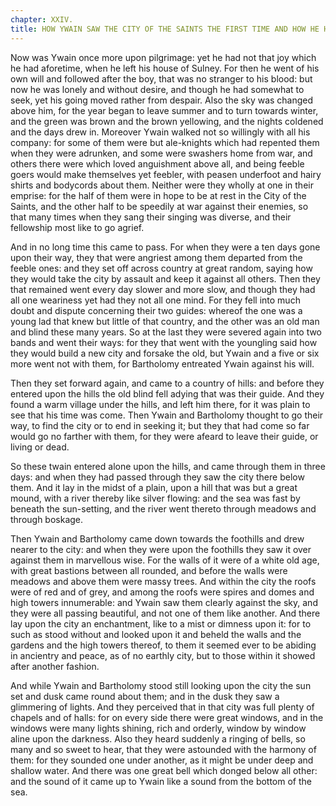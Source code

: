 ```yaml
---
chapter: XXIV.
title: HOW YWAIN SAW THE CITY OF THE SAINTS THE FIRST TIME AND HOW HE HEARD THE BELLS THEREOF.
---
```

Now was Ywain once more upon pilgrimage: yet he had not that joy which he had aforetime, when he left his house of Sulney. For then he went of his own will and followed after the boy, that was no stranger to his blood: but now he was lonely and without desire, and though he had somewhat to seek, yet his going moved rather from despair. Also the sky was changed above him, for the year began to leave summer and to turn towards winter, and the green was brown and the brown yellowing, and the nights coldened and the days drew in. Moreover Ywain walked not so willingly with all his company: for some of them were but ale-knights which had repented them when they were adrunken, and some were swashers home from war, and others there were which loved anguishment above all, and being feeble goers would make themselves yet feebler, with peasen underfoot and hairy shirts and bodycords about them. Neither were they wholly at one in their emprise: for the half of them were in hope to be at rest in the City of the Saints, and the other half to be speedily at war against their enemies, so that many times when they sang their singing was diverse, and their fellowship most like to go agrief.

And in no long time this came to pass. For when they were a ten days gone upon their way, they that were angriest among them departed from the feeble ones: and they set off across country at great random, saying how they would take the city by assault and keep it against all others. Then they that remained went every day slower and more slow, and though they had all one weariness yet had they not all one mind. For they fell into much doubt and dispute concerning their two guides: whereof the one was a young lad that knew but little of that country, and the other was an old man and blind these many years. So at the last they were severed again into two bands and went their ways: for they that went with the youngling said how they would build a new city and forsake the old, but Ywain and a five or six more went not with them, for Bartholomy entreated Ywain against his will.

Then they set forward again, and came to a country of hills: and before they entered upon the hills the old blind fell adying that was their guide. And they found a warm village under the hills, and left him there, for it was plain to see that his time was come. Then Ywain and Bartholomy thought to go their way, to find the city or to end in seeking it; but they that had come so far would go no farther with them, for they were afeard to leave their guide, or living or dead.

So these twain entered alone upon the hills, and came through them in three days: and when they had passed through they saw the city there below them. And it lay in the midst of a plain, upon a hill that was but a great mound, with a river thereby like silver flowing: and the sea was fast by beneath the sun-setting, and the river went thereto through meadows and through boskage.

Then Ywain and Bartholomy came down towards the foothills and drew nearer to the city: and when they were upon the foothills they saw it over against them in marvellous wise. For the walls of it were of a white old age, with great bastions between all rounded, and before the walls were meadows and above them were massy trees. And within the city the roofs were of red and of grey, and among the roofs were spires and domes and high towers innumerable: and Ywain saw them clearly against the sky, and they were all passing beautiful, and not one of them like another. And there lay upon the city an enchantment, like to a mist or dimness upon it: for to such as stood without and looked upon it and beheld the walls and the gardens and the high towers thereof, to them it seemed ever to be abiding in ancientry and peace, as of no earthly city, but to those within it showed after another fashion.

And while Ywain and Bartholomy stood still looking upon the city the sun set and dusk came round about them; and in the dusk they saw a glimmering of lights. And they perceived that in that city was full plenty of chapels and of halls: for on every side there were great windows, and in the windows were many lights shining, rich and orderly, window by window aline upon the darkness. Also they heard suddenly a ringing of bells, so many and so sweet to hear, that they were astounded with the harmony of them: for they sounded one under another, as it might be under deep and shallow water. And there was one great bell which donged below all other: and the sound of it came up to Ywain like a sound from the bottom of the sea.
  
